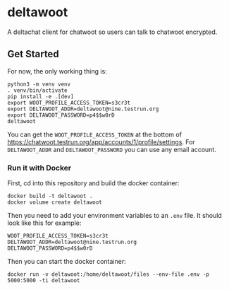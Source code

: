 # deltawoot
A deltachat client for chatwoot so users can talk to chatwoot encrypted.

## Get Started

For now, the only working thing is:

```
python3 -m venv venv
. venv/bin/activate
pip install -e .[dev]
export WOOT_PROFILE_ACCESS_TOKEN=s3cr3t
export DELTAWOOT_ADDR=deltawoot@nine.testrun.org
export DELTAWOOT_PASSWORD=p4$$w0rD
deltawoot
```

You can get the `WOOT_PROFILE_ACCESS_TOKEN`
at the bottom of <https://chatwoot.testrun.org/app/accounts/1/profile/settings>.
For `DELTAWOOT_ADDR`
and `DELTAWOOT_PASSWORD`
you can use any email account.

### Run it with Docker

First, cd into this repository and build the docker container:

```
docker build -t deltawoot .
docker volume create deltawoot
```

Then you need to add your environment variables to an `.env` file.
It should look like this for example:

```
WOOT_PROFILE_ACCESS_TOKEN=s3cr3t
DELTAWOOT_ADDR=deltawoot@nine.testrun.org
DELTAWOOT_PASSWORD=p4$$w0rD
```

Then you can start the docker container:

```
docker run -v deltawoot:/home/deltawoot/files --env-file .env -p 5000:5000 -ti deltawoot
```

